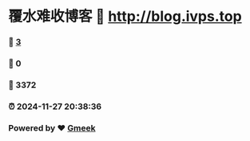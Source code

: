 # 覆水难收博客 :link: http://blog.ivps.top 
### :page_facing_up: [3](http://blog.ivps.top/tag.html) 
### :speech_balloon: 0 
### :hibiscus: 3372 
### :alarm_clock: 2024-11-27 20:38:36 
### Powered by :heart: [Gmeek](https://github.com/Meekdai/Gmeek)
